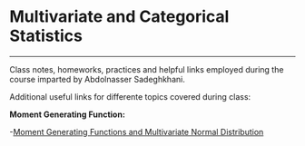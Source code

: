 # Multivariate and Categorical Statistics

***
Class notes, homeworks, practices and helpful links employed during the course imparted by Abdolnasser Sadeghkhani.

Additional useful links for differente topics covered during class:

**Moment Generating Function:**

-[Moment Generating Functions and Multivariate Normal Distribution](https://mast.queensu.ca/~stat353/slides/5-multivariate_normal17_4.pdf)

